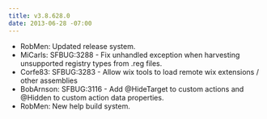```yaml
---
title: v3.8.628.0
date: 2013-06-28 -07:00
---
```

* RobMen: Updated release system.
* MiCarls: SFBUG:3288 - Fix unhandled exception when harvesting unsupported registry types from .reg files.
* Corfe83: SFBUG:3283 - Allow wix tools to load remote wix extensions / other assemblies
* BobArnson: SFBUG:3116 - Add @HideTarget to custom actions and @Hidden to custom action data properties.
* RobMen: New help build system.